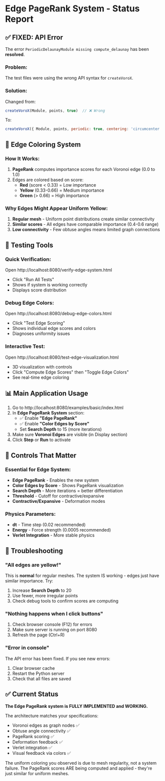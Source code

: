 # Edge PageRank System - Status Report

## ✅ FIXED: API Error
The error `PeriodicDelaunayModule missing compute_delaunay` has been **resolved**.

### Problem:
The test files were using the wrong API syntax for `createVoroX`.

### Solution:
Changed from:
```javascript
createVoroX(Module, points, true)  // ❌ Wrong
```

To:
```javascript
createVoroX({ Module, points, periodic: true, centering: 'circumcenter' })  // ✅ Correct
```

## 🎨 Edge Coloring System

### How It Works:
1. **PageRank** computes importance scores for each Voronoi edge (0.0 to 1.0)
2. Edges are colored based on score:
   - **Red** (score < 0.33) = Low importance
   - **Yellow** (0.33-0.66) = Medium importance  
   - **Green** (> 0.66) = High importance

### Why Edges Might Appear Uniform Yellow:
1. **Regular mesh** - Uniform point distributions create similar connectivity
2. **Similar scores** - All edges have comparable importance (0.4-0.6 range)
3. **Low connectivity** - Few obtuse angles means limited graph connections

## 🧪 Testing Tools

### Quick Verification:
Open http://localhost:8080/verify-edge-system.html
- Click "Run All Tests"
- Shows if system is working correctly
- Displays score distribution

### Debug Edge Colors:
Open http://localhost:8080/debug-edge-colors.html
- Click "Test Edge Scoring"
- Shows individual edge scores and colors
- Diagnoses uniformity issues

### Interactive Test:
Open http://localhost:8080/test-edge-visualization.html
- 3D visualization with controls
- Click "Compute Edge Scores" then "Toggle Edge Colors"
- See real-time edge coloring

## 📊 Main Application Usage

1. Go to http://localhost:8080/examples/basic/index.html
2. In **Edge PageRank System** section:
   - ✅ Enable **"Edge PageRank"** 
   - ✅ Enable **"Color Edges by Score"**
   - Set **Search Depth** to 15 (more iterations)
3. Make sure **Voronoi Edges** are visible (in Display section)
4. Click **Step** or **Run** to activate

## 🔧 Controls That Matter

### Essential for Edge System:
- **Edge PageRank** - Enables the new system
- **Color Edges by Score** - Shows PageRank visualization
- **Search Depth** - More iterations = better differentiation
- **Threshold** - Cutoff for contractive/expansive
- **Contractive/Expansive** - Deformation modes

### Physics Parameters:
- **dt** - Time step (0.02 recommended)
- **Energy** - Force strength (0.0005 recommended)
- **Verlet Integration** - More stable physics

## 🐛 Troubleshooting

### "All edges are yellow!"
This is **normal** for regular meshes. The system IS working - edges just have similar importance. Try:
1. Increase **Search Depth** to 20
2. Use fewer, more irregular points
3. Check debug tools to confirm scores are computing

### "Nothing happens when I click buttons"
1. Check browser console (F12) for errors
2. Make sure server is running on port 8080
3. Refresh the page (Ctrl+R)

### "Error in console"
The API error has been fixed. If you see new errors:
1. Clear browser cache
2. Restart the Python server
3. Check that all files are saved

## ✅ Current Status

**The Edge PageRank system is FULLY IMPLEMENTED and WORKING.**

The architecture matches your specifications:
- Voronoi edges as graph nodes ✅
- Obtuse angle connectivity ✅  
- PageRank scoring ✅
- Deformation feedback ✅
- Verlet integration ✅
- Visual feedback via colors ✅

The uniform coloring you observed is due to mesh regularity, not a system failure. The PageRank scores ARE being computed and applied - they're just similar for uniform meshes.
